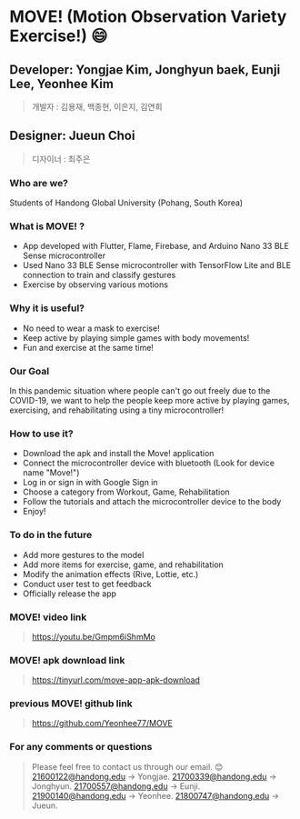 # MOVE! (Motion Observation Variety Exercise!) :smile:

## Developer: Yongjae Kim, Jonghyun baek, Eunji Lee, Yeonhee Kim
> 개발자 : 김용재, 백종현, 이은지, 김연희

## Designer: Jueun Choi
> 디자이너 : 최주은

### Who are we?
Students of Handong Global University (Pohang, South Korea)

### What is MOVE! ?
* App developed with Flutter, Flame, Firebase, and Arduino Nano 33 BLE Sense microcontroller
* Used Nano 33 BLE Sense microcontroller with TensorFlow Lite and BLE connection to train and classify gestures
* Exercise by observing various motions

### Why it is useful?
* No need to wear a mask to exercise!
* Keep active by playing simple games with body movements!
* Fun and exercise at the same time!

### Our Goal
In this pandemic situation where people can't go out freely due to the COVID-19, we want to help the people keep more active by playing games, exercising, and rehabilitating using a tiny microcontroller!

### How to use it?
* Download the apk and install the Move! application
* Connect the microcontroller device with bluetooth (Look for device name "Move!")
* Log in or sign in with Google Sign in
* Choose a category from Workout, Game, Rehabilitation
* Follow the tutorials and attach the microcontroller device to the body
* Enjoy!

### To do in the future
* Add more gestures to the model
* Add more items for exercise, game, and rehabilitation
* Modify the animation effects (Rive, Lottie, etc.)
* Conduct user test to get feedback
* Officially release the app

### MOVE! video link
> https://youtu.be/Gmpm6iShmMo

### MOVE! apk download link
> https://tinyurl.com/move-app-apk-download

### previous MOVE! github link
> https://github.com/Yeonhee77/MOVE

### For any comments or questions
> Please feel free to contact us through our email. 😊
> 21600122@handong.edu -> Yongjae.
> 21700339@handong.edu -> Jonghyun.
> 21700557@handong.edu -> Eunji.
> 21900140@handong.edu -> Yeonhee.
> 21800747@handong.edu -> Jueun.
